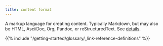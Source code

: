 ```yaml
---
title: content format
---
```


A markup language for creating content. Typically Markdown, but may also be HTML, AsciiDoc, Org, Pandoc, or reStructuredText. See&nbsp;[details](/content-management/formats/).

{{% include "/getting-started/glossary/_link-reference-definitions" %}}
